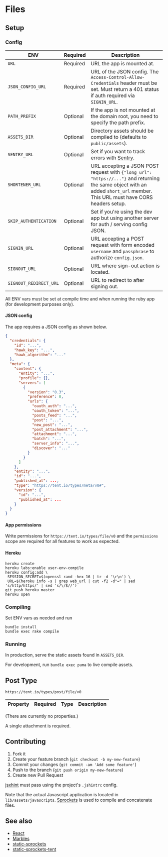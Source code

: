 # Files

## Setup

### Config

ENV                    | Required | Description
---------------------- | -------- | -----------
`URL`                  | Required | URL the app is mounted at.
`JSON_CONFIG_URL`      | Required | URL of the JSON config. The `Access-Control-Allow-Credentials` header must be set. Must return a 401 status if auth required via `SIGNIN_URL`.
`PATH_PREFIX`          | Optional | If the app is not mounted at the domain root, you need to specify the path prefix.
`ASSETS_DIR`           | Optional | Directory assets should be compiled to (defaults to `public/assets`).
`SENTRY_URL`           | Optional | Set if you want to track errors with [Sentry](https://www.getsentry.com).
`SHORTENER_URL`        | Optional | URL accepting a JSON POST request with `{"long_url": "https://..."}` and returning the same object with an added `short_url` member. This URL must have CORS headers setup.
`SKIP_AUTHENTICATION`  | Optional | Set if you're using the dev app but using another server for auth / serving config JSON.
`SIGNIN_URL`           | Optional | URL accepting a POST request with form encoded `username` and `passphrase` to authorize `config.json`.
`SIGNOUT_URL`          | Optional | URL where sign-out action is located.
`SIGNOUT_REDIRECT_URL` | Optional | URL to redirect to after signing out.

All ENV vars must be set at compile time and when running the ruby app (for development purposes only).

#### JSON config

The app requires a JSON config as shown below.

```json
{
  "credentials": {
    "id": "...",
    "hawk_key": "...",
    "hawk_algorithm": "..."
  },
  "meta": {
    "content": {
      "entity": "...",
      "profile": {},
      "servers": [
        {
          "version": "0.3",
          "preference": 0,
          "urls": {
            "oauth_auth": "...",
            "oauth_token": "...",
            "posts_feed": "...",
            "post": "...",
            "new_post": "...",
            "post_attachment": "...",
            "attachment": "...",
            "batch": "...",
            "server_info": "...",
            "discover": "..."
          }
        }
      ]
    },
    "entity": "...",
    "id": "...",
    "published_at": ...,
    "type": "https://tent.io/types/meta/v0#",
    "version": {
      "id": "...",
      "published_at": ...
    }
  }
}
```

#### App permissions

Write permissions for `https://tent.io/types/file/v0` and the `permissions` scope are required for all features to work as expected.

#### Heroku

```
heroku create
heroku labs:enable user-env-compile
heroku config:add \
 SESSION_SECRET=$(openssl rand -hex 16 | tr -d '\r\n') \
 URL=$(heroku info -s | grep web_url | cut -f2 -d"=" | sed 's/http/https/' | sed 's/\/$//')
git push heroku master
heroku open
```

### Compiling

Set ENV vars as needed and run

```
bundle install
bundle exec rake compile
```

### Running

In production, serve the static assets found in `ASSETS_DIR`.

For development, run `bundle exec puma` to live compile assets.

## Post Type

`https://tent.io/types/post/file/v0`

Property | Required | Type   | Description
-------- | -------- | ------ | -----------

(There are currently no properties.)

A single attachment is required.

## Contributing

1. Fork it
2. Create your feature branch (`git checkout -b my-new-feature`)
3. Commit your changes (`git commit -am 'Add some feature'`)
4. Push to the branch (`git push origin my-new-feature`)
5. Create new Pull Request

[jsxhint](https://github.com/STRML/JSXHint) must pass using the project's `.jshintrc` config.

Note that the actual Javascript application is located in `lib/assets/javascripts`. [Sprockets](https://github.com/sstephenson/sprockets) is used to compile and concatenate files.

## See also

- [React](https://facebook.github.io/react/)
- [Marbles](https://github.com/jvatic/marbles-js)
- [static-sprockets](https://github.com/jvatic/static-sprockets)
- [static-sprockets-tent](https://github.com/jvatic/static-sprockets-tent)
